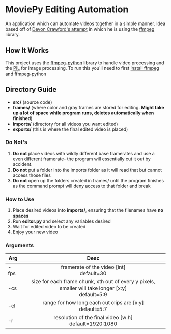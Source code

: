 # MoviePy Editing Automation
An application which can automate videos together in a simple manner. Idea based off of [Devon Crawford's attempt](https://github.com/DevonCrawford/Video-Editing-Automation) in which he is using the [ffmpeg](https://ffmpeg.org/) library.

## How It Works
This project uses the [ffmpeg-python](https://github.com/kkroening/ffmpeg-python) library to handle video processing and the [PIL](http://www.pythonware.com/products/pil/) for image processing. To run this you'll need to first [install ffmpeg](https://github.com/adaptlearning/adapt_authoring/wiki/Installing-FFmpeg) and ffmpeg-python

## Directory Guide
- **src/** (source code)
- **frames/** (where color and gray frames are stored for editing. **Might take up a lot of space while program runs, deletes automatically when finished**)
- **imports/** (directory for all videos you want edited)
- **exports/** (this is where the final edited video is placed)

### **Do Not's**
1. **Do not** place videos with wildly different base framerates and use a even different framerate- the program will essentially cut it out by accident.
2. **Do not** put a folder into the imports folder as it will read that but cannot access those files
3. **Do not** open up the folders created in frames/ until the program finishes as the command prompt will deny access to that folder and break

### How to Use
1. Place desired videos into **imports/**, ensuring that the filenames have **no spaces**
2. Run **editor.py** and select any variables desired
3. Wait for edited video to be created
4. Enjoy your new video

### Arguments
| Arg      | Desc          |
| -------- |:-------------:|
| -fps     | framerate of the video [int] <br> default=30|
| -cs      | size for each frame chunk, xth out of every y pixels, smaller will take longer [x:y]<br> default=5:9|
| -cl      | range for how long each cut clips are [x:y]  <br> default=5:7 |
| -r       | resolution of the final video [w:h]  <br> default=1920:1080 |